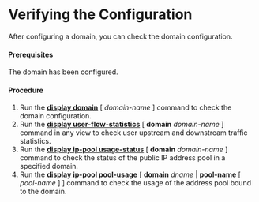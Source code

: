 Verifying the Configuration
===========================

After configuring a domain, you can check the domain configuration.

#### Prerequisites

The domain has been configured.
#### Procedure

1. Run the [**display domain**](cmdqueryname=display+domain) [ *domain-name* ] command to check the domain configuration.
2. Run the [**display user-flow-statistics**](cmdqueryname=display+user-flow-statistics) [ **domain** *domain-name* ] command in any view to check user upstream and downstream traffic statistics.
3. Run the [**display ip-pool usage-status**](cmdqueryname=display+ip-pool+usage-status) [ **domain** *domain-name* ] command to check the status of the public IP address pool in a specified domain.
4. Run the [**display ip-pool pool-usage**](cmdqueryname=display+ip-pool+pool-usage) [ **domain** *dname* | **pool-name** [ *pool-name* ] ] command to check the usage of the address pool bound to the domain.